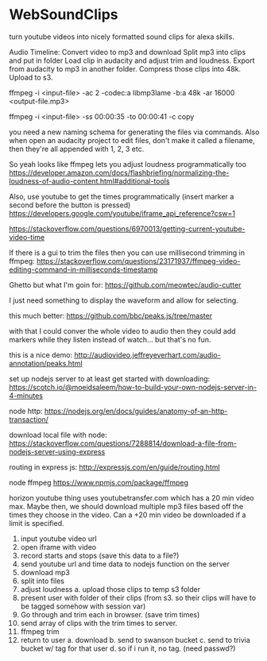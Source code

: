 # WebSoundClips
turn youtube videos into nicely formatted sound clips for alexa skills.

Audio Timeline: Convert video to mp3 and download Split mp3 into clips and put in folder Load clip in audacity and adjust trim and loudness. Export from audacity to mp3 in another folder. Compress those clips into 48k. Upload to s3.

ffmpeg -i \<input-file> -ac 2 -codec:a libmp3lame -b:a 48k -ar 16000 <output-file.mp3>

ffmpeg -i \<input-file> -ss 00:00:35 -to 00:00:41 -c copy <output-file>

you need a new naming schema for generating the files via commands. Also when open an audacity project to edit files, don't make it called a filename, then they're all appended with 1, 2, 3 etc.

So yeah looks like ffmpeg lets you adjust loudness programmatically too https://developer.amazon.com/docs/flashbriefing/normalizing-the-loudness-of-audio-content.html#additional-tools

Also, use youtube to get the times programmatically (insert marker a second before the button is pressed) https://developers.google.com/youtube/iframe_api_reference?csw=1

https://stackoverflow.com/questions/6970013/getting-current-youtube-video-time

If there is a gui to trim the files then you can use millisecond trimming in ffmpeg: https://stackoverflow.com/questions/23171937/ffmpeg-video-editing-command-in-milliseconds-timestamp

Ghetto but what I'm goin for: https://github.com/meowtec/audio-cutter

I just need something to display the waveform and allow for selecting.

this much better: https://github.com/bbc/peaks.js/tree/master

with that I could conver the whole video to audio then they could add markers while they listen instead of watch... but that's no fun.

this is a nice demo: 
http://audiovideo.jeffreyeverhart.com/audio-annotation/peaks.html


set up nodejs server to at least get started with downloading: 
https://scotch.io/@moeidsaleem/how-to-build-your-own-nodejs-server-in-4-minutes

node http: https://nodejs.org/en/docs/guides/anatomy-of-an-http-transaction/

download local file with node: https://stackoverflow.com/questions/7288814/download-a-file-from-nodejs-server-using-express

routing in express js: http://expressjs.com/en/guide/routing.html

node ffmpeg https://www.npmjs.com/package/ffmpeg



horizon youtube thing uses youtubetransfer.com which has a 20 min video max. Maybe then, we should download multiple mp3 files based off the times they choose in the video. Can a +20 min video be downloaded if a limit is specified. 

1. input youtube video url
2. open iframe with video
3. record starts and stops (save this data to a file?)
4. send youtube url and time data to nodejs function on the server
5. download mp3
6. split into files
7. adjust loudness
  a. upload those clips to temp s3 folder
8. present user with folder of their clips (from s3. so their clips will have to be tagged somehow with session var)
9. Go through and trim each in browser. (save trim times)
10. send array of clips with the trim times to server.
11. ffmpeg trim
12. return to user
  a. download
  b. send to swanson bucket
  c. send to trivia bucket w/ tag for that user
  d. so if i run it, no tag. (need passwd?)
